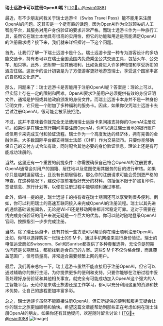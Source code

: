 **瑞士远游卡可以註冊OpenAI嗎？**[[TG💪+ @esim1088](https://t.me/s/esim1088)]

最近，有不少朋友问我关于瑞士远游卡（Swiss Travel Pass）能不能用来注册OpenAI的问题。这其实是一个挺有趣的话题，因为OpenAI作为全球顶尖的人工智能平台，其服务对用户身份验证的要求非常严格。而瑞士远游卡作为一种旅行工具，虽然它在瑞士本地具有很高的实用性，但它的功能和用途是否能满足OpenAI的注册需求呢？接下来，我们就来详细探讨一下这个问题。

首先，让我们了解一下瑞士远游卡是什么。瑞士远游卡是一种专为游客设计的多功能交通卡，持有者可以在瑞士全国范围内免费乘坐公共交通工具，包括火车、公交车、船只等。此外，还附带一些其他福利，比如免费进入许多博物馆和享受折扣的酒店住宿。这张卡的设计初衷是为了方便游客更好地游览瑞士，享受这个国家丰富的自然和文化遗产。

那么，问题来了：瑞士远游卡是否能用于注册OpenAI呢？答案是：理论上可以，但实际上存在一定的限制和困难。OpenAI要求注册用户必须提供有效的身份证明文件，通常是护照或其他政府颁发的身份文件。而瑞士远游卡本身并不是一种身份证明文件，它只是一个附加了多种福利的服务卡。因此，如果你仅凭瑞士远游卡去尝试注册OpenAI，很可能会被系统拒绝。

不过，这并不意味着你就完全无法使用瑞士远游卡来间接支持你的OpenAI注册过程。如果你是在瑞士旅行期间需要注册OpenAI，你可以通过瑞士当地的银行账户或信用卡来完成支付和验证流程。瑞士作为一个高度发达的经济体，拥有完善的金融体系，大多数国际平台都支持瑞士法郎（CHF）作为交易货币。只要你能够确保自己的支付方式合法有效，同时配合其他必要的身份验证信息，理论上还是有可能成功注册的。

当然，这里还有一个重要的前提条件：你需要确保自己符合OpenAI的注册要求。OpenAI通常会对用户的国籍、居住地以及意图使用其服务的目的进行审核。如果你只是临时逗留瑞士，且没有长期居留权，那么你的注册请求可能会受到更严格的审查。在这种情况下，建议你提前准备好充分的材料，包括但不限于护照复印件、签证信息、旅行计划等，以便在注册过程中能够顺利通过审核。

此外，值得一提的是，瑞士远游卡的持有者在瑞士期间还可以享受到很多便利。例如，你可以利用瑞士的高速互联网接入来完成OpenAI的注册流程。瑞士以其先进的通信基础设施闻名，无论是Wi-Fi还是移动网络都非常稳定可靠。这对于需要在线完成身份验证的用户来说无疑是一个巨大的优势。你可以随时随地登录OpenAI官网，按照指引一步步完成注册。

当然，除了瑞士远游卡，还有其他一些方法可以帮助你在瑞士顺利注册OpenAI。比如，你可以选择购买一张瑞士的SIM卡，通过手机网络来进行身份验证。瑞士的电信运营商如Swisscom、Salt和Sunrise都提供了多种套餐选择，无论你是短期访问还是长期居住，都能找到适合自己的方案。这些SIM卡不仅价格合理，而且覆盖范围广，信号质量高，非常适合需要频繁上网的用户。

最后，我们再来总结一下。瑞士远游卡虽然不能直接用于注册OpenAI，但它可以通过辅助你的旅行生活，为你提供更多的便利和支持。只要你能够在注册过程中妥善处理好身份验证和其他相关事宜，就完全有可能成功加入OpenAI这个强大的人工智能平台。无论你是来瑞士旅游还是工作学习，都可以充分利用这里的资源和技术优势，让自己的旅程更加丰富多彩。

总之，瑞士远游卡虽然不能直接注册OpenAI，但它所提供的便利和服务无疑会让你的瑞士之旅更加顺畅和愉快。希望这篇文章能帮助到那些正在考虑如何在瑞士注册OpenAI的朋友。如果你还有其他疑问，欢迎随时留言讨论！[[TG💪+ @esim1088](https://t.me/s/esim1088) ![Image](https://i.postimg.cc/4NQfJmqS/Snipaste-2025-05-13-00-14-12.png)]